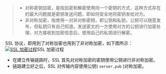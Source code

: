 > - 对称密钥加密，是指加密和解密使用同一个密钥的方式，这种方式存在的最大问题就是密钥发送问题，即如何安全地将密钥发给对方。
> - 非对称加密，指使用一对非对称密钥，即公钥和私钥，公钥可以随意发布，但私钥只有自己知道。发送密文的一方使用对方的公钥进行加密处理，对方接收到加密信息后，使用自己的私钥进行解密。

SSL 协议，即用到了对称加密也用到了非对称加密，如下图所示：[![SSL 加密过程](https://image-1302243118.cos.ap-beijing.myqcloud.com/img/01.jpeg)](http://static.iocoder.cn/images/Net/2020_03_01/01.jpeg)SSL 加密过程

- 在建立传输链路时，SSL 首先对对称加密的密钥使用公钥进行非对称加密。
- 链路建立好之后，SSL 对传输内容使用公钥( `server.pub` )对称加密。